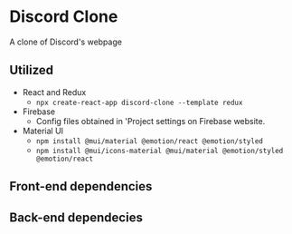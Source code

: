 # Discord Clone

A clone of Discord's webpage

## Utilized

- React and Redux
  - `npx create-react-app discord-clone --template redux`
- Firebase
  - Config files obtained in 'Project settings on Firebase website.
- Material UI
  - `npm install @mui/material @emotion/react @emotion/styled`
  - `npm install @mui/icons-material @mui/material @emotion/styled @emotion/react`

## Front-end dependencies

## Back-end dependecies

